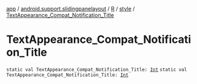 [app](../../../index.md) / [android.support.slidingpanelayout](../../index.md) / [R](../index.md) / [style](index.md) / [TextAppearance_Compat_Notification_Title](./-text-appearance_-compat_-notification_-title.md)

# TextAppearance_Compat_Notification_Title

`static val TextAppearance_Compat_Notification_Title: `[`Int`](https://kotlinlang.org/api/latest/jvm/stdlib/kotlin/-int/index.html)
`static val TextAppearance_Compat_Notification_Title: `[`Int`](https://kotlinlang.org/api/latest/jvm/stdlib/kotlin/-int/index.html)